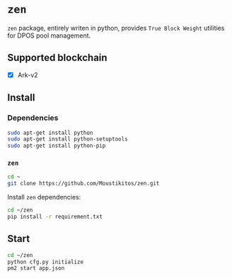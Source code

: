 # `zen`

`zen` package, entirely writen in python, provides `True Block Weight` utilities
for DPOS pool management.

## Supported blockchain

 * [X] Ark-v2

## Install

### Dependencies

```bash
sudo apt-get install python
sudo apt-get install python-setuptools
sudo apt-get install python-pip
```

### `zen`

```bash
cd ~
git clone https://github.com/Moustikitos/zen.git
```

Install `zen` dependencies:

```bash
cd ~/zen
pip install -r requirement.txt
```

## Start

```bash
cd ~/zen
python cfg.py initialize
pm2 start app.json
```
